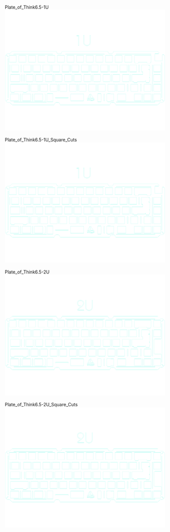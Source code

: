 <br/>Plate_of_Think6.5-1U<br/>![image](./Plate_of_Think6.5-1U.png)<br/>
<br/>Plate_of_Think6.5-1U_Square_Cuts<br/>![image](./Plate_of_Think6.5-1U_Square_Cuts.png)<br/>
<br/>Plate_of_Think6.5-2U<br/>![image](./Plate_of_Think6.5-2U.png)<br/>
<br/>Plate_of_Think6.5-2U_Square_Cuts<br/>![image](./Plate_of_Think6.5-2U_Square_Cuts.png)<br/>
